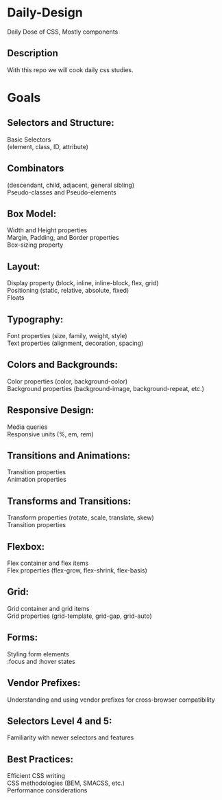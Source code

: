 # Daily-Design
Daily Dose of CSS, Mostly components
## Description
With this repo we will cook daily css studies.
# Goals
## Selectors and Structure:
Basic Selectors<br> 
(element, class, ID, attribute)
## Combinators 
(descendant, child, adjacent, general sibling)<br>
Pseudo-classes and Pseudo-elements<br>
## Box Model:
Width and Height properties<br>
Margin, Padding, and Border properties<br>
Box-sizing property<br>
## Layout:
Display property (block, inline, inline-block, flex, grid)<br>
Positioning (static, relative, absolute, fixed)<br>
Floats<br>
## Typography:
Font properties (size, family, weight, style)<br>
Text properties (alignment, decoration, spacing)<br>
## Colors and Backgrounds:
Color properties (color, background-color)<br>
Background properties (background-image, background-repeat, etc.)<br>
## Responsive Design:
Media queries<br>
Responsive units (%, em, rem)<br>
## Transitions and Animations:
Transition properties<br>
Animation properties<br>
## Transforms and Transitions:
Transform properties (rotate, scale, translate, skew)<br>
Transition properties<br>
## Flexbox:
Flex container and flex items<br>
Flex properties (flex-grow, flex-shrink, flex-basis)<br>
## Grid:
Grid container and grid items<br>
Grid properties (grid-template, grid-gap, grid-auto)<br>
## Forms:
Styling form elements<br>
:focus and :hover states<br>
## Vendor Prefixes:
Understanding and using vendor prefixes for cross-browser compatibility
## Selectors Level 4 and 5:
Familiarity with newer selectors and features
## Best Practices:
Efficient CSS writing<br>
CSS methodologies (BEM, SMACSS, etc.)<br>
Performance considerations<br>
